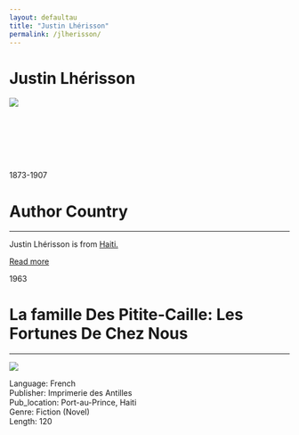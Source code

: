 ```yaml
---
layout: defaultau
title: "Justin Lhérisson"
permalink: /jlherisson/
---
```

<!-- partial:index.partial.html -->
<div class="content">
     <h1>Justin Lhérisson</h1>
    <div class="quote">
        <div><img src="https://www.juno7.ht/wp-content/uploads/2020/12/B6A22C03-5DF4-4030-A56B-2D4A03947137.jpeg" class="logo"></div>
    </div>
    <div class="timeline">
        <div style="padding-bottom:100px;"></div>
        <div class="block">
             <div class="date right"><p class="right">1873-1907</p></div>
            <div class="dot"></div>
            <div class="left first">
            <div class="author_country">
                <h1>Author Country</h1><hr>
          <div class="aclocation">  <p>Justin Lhérisson is from <a href="{{ site.baseurl }}/5"> Haiti.</a></p></div>
              <div class="acreadmore">  <a href="https://fr.wikipedia.org/wiki/Justin_Lh%C3%A9risson" target="_blank">Read more</a></div>
            </div>
            </div>
        <div class="block">
            <div class="date left"><p class="left">1963</p></div>
            <div class="dot"></div>
            <div class="right">
                <h1>La famille Des Pitite-Caille: Les Fortunes De Chez Nous</h1><hr>
                <p><img src="https://books.google.dm/books/content?id=cXVHAQAAMAAJ&printsec=frontcover&img=1&zoom=1&imgtk=AFLRE71oh80pKRwndpqPKj8qp9XVGFQaMwgkTFIWa_vI6MyS1b2dYgVS0LBR55hdrD_FXotsiPRMkACpZthZk8UqzY-v7kMyEhpU3Skq7GpnJj5sfwlCxbayHNtPtXBWDfy9jub4NGoo"></p>
                <p>
                Language: French<br/>
                Publisher: Imprimerie des Antilles<br/>
                Pub_location: Port-au-Prince, Haiti<br/>
                Genre: Fiction (Novel)<br/>
                Length: 120 <br/>                   </p>
            </div>
        </div>
  <!-- partial -->
<script src='https://cdnjs.cloudflare.com/ajax/libs/jquery/3.1.1/jquery.min.js'></script><script  src="{{ site.baseurl }}/assets/js/authorscript.js"></script>